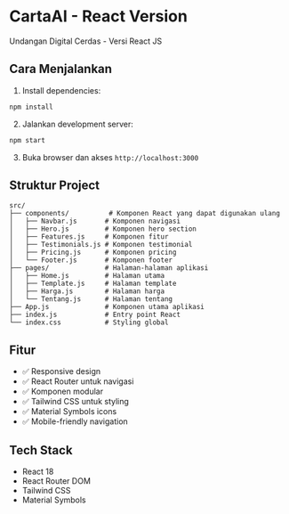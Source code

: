 # CartaAI - React Version

Undangan Digital Cerdas - Versi React JS

## Cara Menjalankan

1. Install dependencies:
```bash
npm install
```

2. Jalankan development server:
```bash
npm start
```

3. Buka browser dan akses `http://localhost:3000`

## Struktur Project

```
src/
├── components/          # Komponen React yang dapat digunakan ulang
│   ├── Navbar.js       # Komponen navigasi
│   ├── Hero.js         # Komponen hero section
│   ├── Features.js     # Komponen fitur
│   ├── Testimonials.js # Komponen testimonial
│   ├── Pricing.js      # Komponen pricing
│   └── Footer.js       # Komponen footer
├── pages/              # Halaman-halaman aplikasi
│   ├── Home.js         # Halaman utama
│   ├── Template.js     # Halaman template
│   ├── Harga.js        # Halaman harga
│   └── Tentang.js      # Halaman tentang
├── App.js              # Komponen utama aplikasi
├── index.js            # Entry point React
└── index.css           # Styling global
```

## Fitur

- ✅ Responsive design
- ✅ React Router untuk navigasi
- ✅ Komponen modular
- ✅ Tailwind CSS untuk styling
- ✅ Material Symbols icons
- ✅ Mobile-friendly navigation

## Tech Stack

- React 18
- React Router DOM
- Tailwind CSS
- Material Symbols
